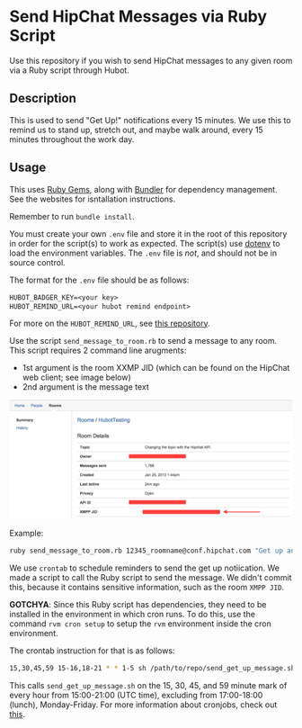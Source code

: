 Send HipChat Messages via Ruby Script
====================

Use this repository if you wish to send HipChat messages to any given room via a Ruby script through Hubot.

Description
---

This is used to send "Get Up!" notifications every 15 minutes. We use this to remind us to stand up, stretch out, and maybe walk around, every 15 minutes throughout the work day.

Usage
---

This uses [Ruby Gems](https://rubygems.org/), along with [Bundler](http://bundler.io/) for dependency management. See the websites for isntallation instructions.

Remember to run `bundle install`.

You must create your own `.env` file and store it in the root of this repository in order for the script(s) to work as expected. The script(s) use [dotenv](https://github.com/bkeepers/dotenv) to load the environment variables. The `.env` file is *not*, and should not be in source control.

The format for the `.env` file should be as follows:

```
HUBOT_BADGER_KEY=<your key>
HUBOT_REMIND_URL=<your hubot remind endpoint>
```

For more on the `HUBOT_REMIND_URL`, see [this repository](github.com/detroit-labs/hubot-badger).


Use the script `send_message_to_room.rb` to send a message to any room. This script requires 2 command line arugments:

- 1st argument is the room XXMP JID (which can be found on the HipChat web client; see image below)
- 2nd argument is the message text

<p align="center" >
  <img src="https://raw.githubusercontent.com/detroit-labs/send-hipchat-message/master/assets/xmpp_jid_location.png" title="xmpp_jid_location">
</p>

Example:

```bash
ruby send_message_to_room.rb 12345_roomname@conf.hipchat.com "Get up and stretch."
```

We use `crontab` to schedule reminders to send the get up notiication. We made a script to call the Ruby script to send the message. We didn't commit this, because it contains sensitive information, such as the room `XMPP JID`.

**GOTCHYA**: Since this Ruby script has dependencies, they need to be installed in the environment in which cron runs. To do this, use the command `rvm cron setup` to setup the `rvm` environment inside the cron environment.

The crontab instruction for that is as follows:

```bash
15,30,45,59 15-16,18-21 * * 1-5 sh /path/to/repo/send_get_up_message.sh 
```

This calls `send_get_up_message.sh` on the 15, 30, 45, and 59 minute mark of every hour from 15:00-21:00 (UTC time), excluding from 17:00-18:00 (lunch), Monday-Friday. For more information about cronjobs, check out [this](http://www.thegeekstuff.com/2009/06/15-practical-crontab-examples/).


